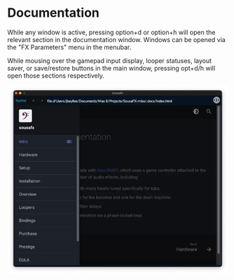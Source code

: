 # Documentation

While any window is active, pressing option+d or option+h will open the relevant section in the documentation window. Windows can be opened via the "FX Parameters" menu in the menubar.

While mousing over the gamepad input display, looper statuses, layout saver, or save/restore buttons in the main window, pressing opt+d/h will open those sections respectively.

![main](img/documentation_window.webp)




